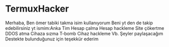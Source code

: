 # TermuxHacker
Merhaba, 
Ben ömer tabiki takma isim kullanıyorum 
Beni yt den de takip edebilirsiniz yt ismim:Anka Tim
Hesap çalma 
Hesap hackleme 
Site çökertme 
DDOS atma 
Cihaza sızma
T-bomb 
Cihaz hackleme 
Vb. Şeyler paylaşacağım 
Destekte bulunduğunuz için teşekkür ederim 
